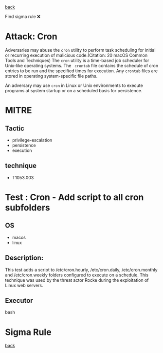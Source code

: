 
[back](../index.md)

Find sigma rule :x: 

# Attack: Cron 

Adversaries may abuse the <code>cron</code> utility to perform task scheduling for initial or recurring execution of malicious code.(Citation: 20 macOS Common Tools and Techniques) The <code>cron</code> utility is a time-based job scheduler for Unix-like operating systems.  The <code> crontab</code> file contains the schedule of cron entries to be run and the specified times for execution. Any <code>crontab</code> files are stored in operating system-specific file paths.

An adversary may use <code>cron</code> in Linux or Unix environments to execute programs at system startup or on a scheduled basis for persistence. 

# MITRE
## Tactic
  - privilege-escalation
  - persistence
  - execution


## technique
  - T1053.003


# Test : Cron - Add script to all cron subfolders
## OS
  - macos
  - linux


## Description:
This test adds a script to /etc/cron.hourly, /etc/cron.daily, /etc/cron.monthly and /etc/cron.weekly folders configured to execute on a schedule. This technique was used by the threat actor Rocke during the exploitation of Linux web servers.


## Executor
bash

# Sigma Rule


[back](../index.md)
